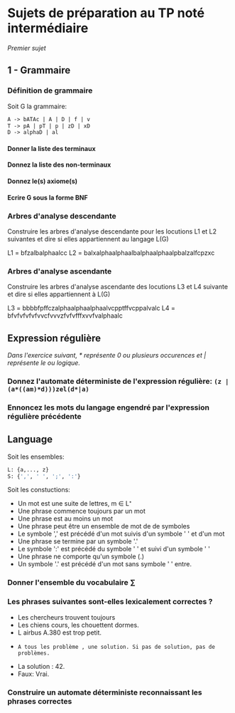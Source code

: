 # Sujets de préparation au TP noté intermédiaire

*Premier sujet*

## 1 - Grammaire

### Définition de grammaire

Soit G la grammaire:

```Ocaml
A -> bATAc | A | D | f | v
T -> pA | pT | p | zD | xD
D -> alphaD | al
```

#### Donner la liste des terminaux

#### Donnez la liste des non-terminaux

#### Donnez le(s) axiome(s)

#### Ecrire G sous la forme BNF

### Arbres d'analyse descendante

Construire les arbres d'analyse descendante pour les locutions L1 et L2 suivantes et dire si elles appartiennent au langage L(G)

L1 = bfzalbalphaalcc
L2 = balxalphaalphaalbalphaalphaalpbalzalfcpzxc

### Arbres d'analyse ascendante

Construire les arbres d'analyse ascendante des locutions L3 et L4 suivante et dire si elles appartiennent à L(G)

L3 = bbbbfpffczalphaalphaalphaalvcpptffvcppalvalc
L4 = bfvfvfvfvfvvcfvvvzfvfvfffxvvfvalphaalc

## Expression régulière

*Dans l'exercice suivant, \* représente 0 ou plusieurs occurences et | représente le ou logique.*

### Donnez l'automate déterministe de l'expression régulière: `(z | (a*((am)*d)))zel(d*|a)`

### Ennoncez les mots du langage engendré par l'expression régulière précédente

## Language
 
Soit les ensembles:
```OCAml
L: {a,..., z}
S: {',', ' ', ';', ':'}
```

Soit les constuctions:

- Un mot est une suite de lettres, m ∈ L⁺
- Une phrase commence toujours par un mot
- Une phrase est au moins un mot
- Une phrase peut être un ensemble de mot de de symboles
- Le symbole ',' est précédé d'un mot suivis d'un symbole ' ' et d'un mot
- Une phrase se termine par un symbole '.'
- Le symbole ':' est précédé du symbole ' ' et suivi d'un symbole ' '
- Une phrase ne comporte qu'un symbole (.)
- Un symbole '.' est précédé d'un mot sans symbole ' ' entre.

### Donner l'ensemble du vocabulaire ∑

### Les phrases suivantes sont-elles lexicalement correctes ?

- Les chercheurs trouvent toujours
- Les chiens cours, les chouettent dormes.
- L airbus A.380  est trop petit.
-     A tous les problème , une solution. Si pas de solution, pas de problèmes.
- La solution : 42.
- Faux: Vrai.

### Construire un automate déterministe reconnaissant les phrases correctes